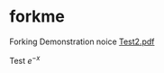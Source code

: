 # forkme
Forking Demonstration
noice
[Test2.pdf](https://github.com/user-attachments/files/22355588/Test2.pdf)

Test
$e^{-x}$
